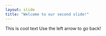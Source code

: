 ```yaml
---
layout: slide
title: "Welcome to our second slide!"
---
```

This is cool text
Use the left arrow to go back!
